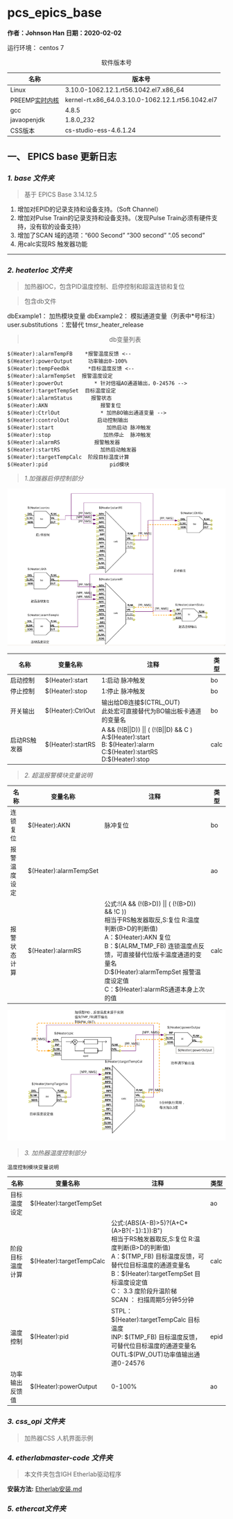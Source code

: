 # pcs_epics_base
**作者：Johnson Han
日期：2020-02-02** 

运行环境： centos 7

<center>软件版本号</center>

|名称|版本号|
|-----|------|
|Linux| 3.10.0-1062.12.1.rt56.1042.el7.x86_64|
|PREEMP[实时内核](/RTLinux安装.md)|kernel-rt.x86_64.0.3.10.0-1062.12.1.rt56.1042.el7|
|gcc|4.8.5|
|javaopenjdk |1.8.0_232|
|CSS版本|cs-studio-ess-4.6.1.24|


## 一、 EPICS base 更新日志 
###  *1. base 文件夹*
>基于 EPICS Base 3.14.12.5
1. 增加对EPID的记录支持和设备支持。（Soft Channel）
2. 增加对Pulse Train的记录支持和设备支持。（发现Pulse Train必须有硬件支持，没有软的设备支持）
3. 增加了SCAN 域的选项：“600 Second” “300 second” “.05 second”
4. 用calc实现RS 触发器功能  
---
### *2. heaterIoc 文件夹*
> 加热器IOC，包含PID温度控制、启停控制和超温连锁和复位

>包含db文件

dbExample1： 加热模块变量 
dbExample2： 模拟通道变量（列表中*号标注）
user.substitutions ：宏替代
 tmsr_heater_release 

><center>db变量列表</center>
```
$(Heater):alarmTempFB    *报警温度反馈 <--
$(Heater):powerOutput     功率输出0-100%
$(Heater):tempFeedbk      *目标温度反馈 <--
$(Heater):alarmTempSet  报警温度设定
$(Heater):powerOut          * 针对倍福AO通道输出，0-24576 -->
$(Heater):targetTempSet  目标温度设定
$(Heater):alarmStatus      报警状态
$(Heater):AKN                 报警复位
$(Heater):CtrlOut             * 加热BO输出通道变量 -->     
$(Heater):controlOut         启动控制输出
$(Heater):start                 加热启动 脉冲触发
$(Heater):stop                 加热停止  脉冲触发
$(Heater):alarmRS           报警触发器
$(Heater):startRS             加热启动触发器
$(Heater):targetTempCalc  阶段目标温度计算
$(Heater):pid                    pid模块
```

> *1.加强器启停控制部分*

![VDCT 变量关系 ](/images/heaterCtl.png "加热器开关控制")

|名称|变量名称|注释|类型|
|--|--|--|--|
|启动控制|$(Heater):start|1:启动 脉冲触发|bo|
|停止控制|$(Heater):stop|1:停止 脉冲触发|bo|
|开关输出|$(Heater):CtrlOut|输出给DB连接\$(CTRL_OUT)<br>此处宏可直接替代为BO输出板卡通道的变量名 |bo|
|启动RS触发器|$(Heater):startRS|A && (!(B\|\|D)) \|\| ( (!(B\|\|D) && C )<br> A:\$(Heater):start <br>B: \$(Heater):alarm<br> C:\$(Heater):startRS <br>D:\$(Heater):stop|calc|

> *2. 超温报警模块变量说明*

|名称|变量名称|注释|类型|
|--|--|--|--|
|连锁复位|\$(Heater):AKN|脉冲复位|bo|
|报警温度设定|\$(Heater):alarmTempSet||ao|
|报警状态计算|\$(Heater):alarmRS|公式:!(A && (!(B>D)) \|\| ( (!(B>D)) && !C ))<br>相当于RS触发器取反,S:复位 R:温度判断(B>D的判断值)<br>A：\$(Heater):AKN 复位<br>B：\$(ALRM_TMP_FB) 连锁温度点反馈，可直接替代位版卡温度通道的变量名<br>D:\$(Heater):alarmTempSet 报警温度设定值 <br>C：\$(Heater):alarmRS通道本身上次的值|calc|


![PID 变量关系 ](/images/HeaterPID.png "集热器PID工作模块")

> *3. 加热器温度控制部分*

`温度控制模块变量说明`

|名称|变量名称|注释|类型|
|--|--|--|--|
|目标温度设定|\$(Heater):targetTempSet||ao|
|阶段目标温度计算|\$(Heater):targetTempCalc|公式:(ABS(A-B)>5)?(A+C*(A>B?(-1):1)):B")<br>相当于RS触发器取反,S:复位 R:温度判断(B>D的判断值)<br>A：\$(TMP_FB) 目标温度反馈，可替代位目标温度的通道变量名<br>B：\$(Heater):targetTempSet 目标温度设定值<br>C：  3.3 度阶段升温阶梯<br>SCAN ： 扫描周期5分钟5分钟|calc|
|温度控制|\$(Heater):pid|STPL：\$(Heater):targetTempCalc 目标温度<br>INP: \$(TMP_FB) 目标温度反馈，可替代位目标温度的通道变量名<br>OUTL:\$(PW_OUT)功率值输出通道0-24576|epid|
|功率输出反馈值|\$(Heater):powerOutput|0-100%|ao|

### *3.  css_opi 文件夹*
> 加热器CSS 人机界面示例

### *4.  etherlabmaster-code 文件夹*

> 本文件夹包含IGH Etherlab驱动程序

**安装方法:** [Etherlab安装.md](/etherlab安装.md)

### *5. ethercat文件夹* 
